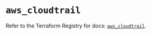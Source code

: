 # `aws_cloudtrail`

Refer to the Terraform Registry for docs: [`aws_cloudtrail`](https://registry.terraform.io/providers/hashicorp/aws/5.70.0/docs/resources/cloudtrail).
